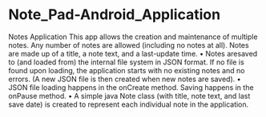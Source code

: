 # Note_Pad-Android_Application
Notes Application
This app allows the creation and maintenance of multiple notes. Any number of notes are allowed (including no
notes at all). Notes are made up of a title, a note text, and a last-update time.
• Notes aresaved to (and loaded from) the internal file system in JSON format. If no file is found upon 
loading, the application starts with no existing notes and no errors. (A new JSON file is then created when new notes are saved).
• JSON file loading happens in the onCreate method. Saving happens in the onPause method.
• A simple java Note class (with title, note text, and last save date) is created to represent each individual
note in the application.
